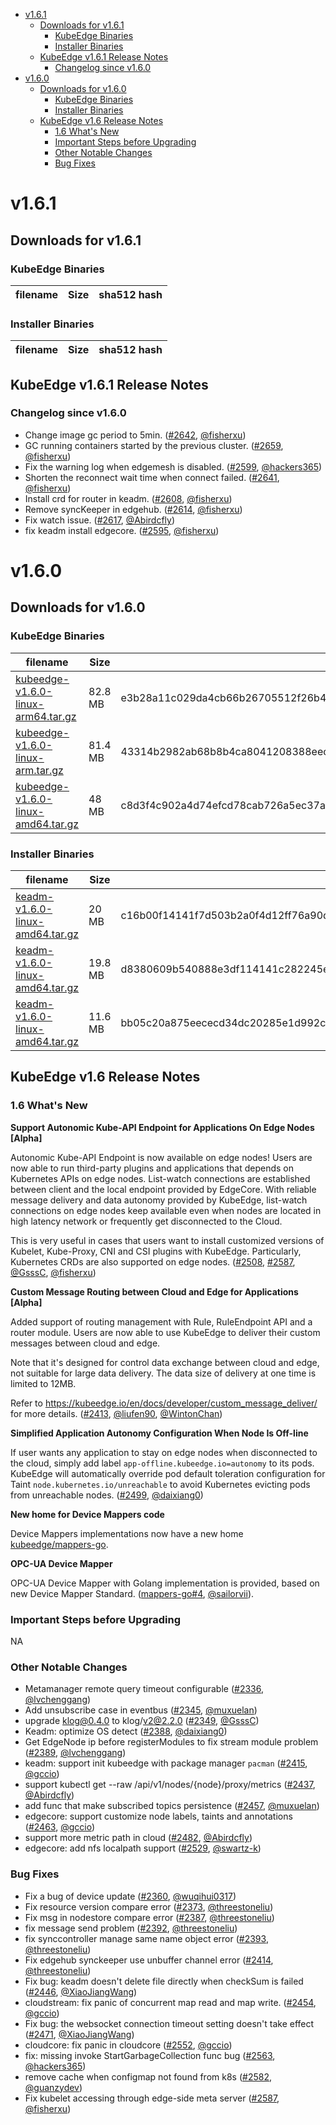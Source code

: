   * [v1.6.1](#v161)
     * [Downloads for v1.6.1](#downloads-for-v161)
        * [KubeEdge Binaries](#kubeedge-binaries)
        * [Installer Binaries](#installer-binaries)
     * [KubeEdge v1.6.1 Release Notes](#kubeedge-v161-release-notes)
        * [Changelog since v1.6.0](#changelog-since-v130)  
  * [v1.6.0](#v160)
     * [Downloads for v1.6.0](#downloads-for-v160)
        * [KubeEdge Binaries](#kubeedge-binaries)
        * [Installer Binaries](#installer-binaries)
     * [KubeEdge v1.6 Release Notes](#kubeedge-v16-release-notes)
        * [1.6 What's New](#15-whats-new)
        * [Important Steps before Upgrading](#important-steps-before-upgrading)
        * [Other Notable Changes](#other-notable-changes)
        * [Bug Fixes](#bug-fixes)

# v1.6.1

## Downloads for v1.6.1

### KubeEdge Binaries
| filename | Size | sha512 hash |
| -------- | ---- | ----------- |


### Installer Binaries
| filename | Size | sha512 hash |
| -------- | ---- | ----------- |


## KubeEdge v1.6.1 Release Notes

### Changelog since v1.6.0

- Change image gc period to 5min. ([#2642](https://github.com/kubeedge/kubeedge/pull/2642), [@fisherxu](https://github.com/fisherxu))
- GC running containers started by the previous cluster. ([#2659](https://github.com/kubeedge/kubeedge/pull/2659), [@fisherxu](https://github.com/fisherxu))
- Fix the warning log when edgemesh is disabled. ([#2599](https://github.com/kubeedge/kubeedge/pull/2599), [@hackers365](https://github.com/hackers365))
- Shorten the reconnect wait time when connect failed. ([#2641](https://github.com/kubeedge/kubeedge/pull/2641), [@fisherxu](https://github.com/fisherxu))
- Install crd for router in keadm. ([#2608](https://github.com/kubeedge/kubeedge/pull/2608), [@fisherxu](https://github.com/fisherxu))
- Remove syncKeeper in edgehub. ([#2614](https://github.com/kubeedge/kubeedge/pull/2614), [@fisherxu](https://github.com/fisherxu))
- Fix watch issue. ([#2617](https://github.com/kubeedge/kubeedge/pull/2617), [@Abirdcfly](https://github.com/Abirdcfly))
- fix keadm install edgecore. ([#2595](https://github.com/kubeedge/kubeedge/pull/2595), [@fisherxu](https://github.com/fisherxu))


# v1.6.0

## Downloads for v1.6.0

### KubeEdge Binaries
| filename | Size | sha512 hash |
| -------- | ---- | ----------- |
| [kubeedge-v1.6.0-linux-arm64.tar.gz](https://github.com/kubeedge/kubeedge/releases/download/v1.6.0/kubeedge-v1.6.0-linux-arm64.tar.gz) |  82.8 MB | e3b28a11c029da4cb66b26705512f26b4fbe1e25ed50cfa5f4a44847935381ccb3e54be976a8df1801fbc4690187f95b2b7685433382c2f728a7aa8ac182a380 |
| [kubeedge-v1.6.0-linux-arm.tar.gz](https://github.com/kubeedge/kubeedge/releases/download/v1.6.0/kubeedge-v1.6.0-linux-arm.tar.gz) | 81.4 MB | 43314b2982ab68b8b4ca8041208388eec1b5c836041e89b98c475e43a7e6e5004f2b709327b562783b9f153cbbc658886f44b6a9e5029a2c7827847e1045cbb6 |
| [kubeedge-v1.6.0-linux-amd64.tar.gz](https://github.com/kubeedge/kubeedge/releases/download/v1.6.0/kubeedge-v1.6.0-linux-amd64.tar.gz) | 48 MB | c8d3f4c902a4d74efcd78cab726a5ec37a144f5f86e12071f5805b1e730173e9e88d19192a493924c003df18a87ed269943475f695a2ba050e31f88c7515103a |


### Installer Binaries
| filename | Size | sha512 hash |
| -------- | ---- | ----------- |
| [keadm-v1.6.0-linux-amd64.tar.gz](https://github.com/kubeedge/kubeedge/releases/download/v1.6.0/keadm-v1.6.0-linux-arm64.tar.gz) |  20 MB | c16b00f14141f7d503b2a0f4d12ff76a90d374bd53ef3898a7081e7e3e618c8b492d1ae6f29b1f3065640d7571960c9532c981e405baa1e8165dbda883bafdce |
| [keadm-v1.6.0-linux-amd64.tar.gz](https://github.com/kubeedge/kubeedge/releases/download/v1.6.0/keadm-v1.6.0-linux-arm.tar.gz) |  19.8 MB | d8380609b540888e3df114141c282245ed79f1978fde575ccb23db5fd11daa52f171824c2723b7c9545ff48c48b960f13d9fee899b48500041e8e4261f27f587 |
| [keadm-v1.6.0-linux-amd64.tar.gz](https://github.com/kubeedge/kubeedge/releases/download/v1.6.0/keadm-v1.6.0-linux-amd64.tar.gz) |  11.6 MB | bb05c20a875eececd34dc20285e1d992c18cbe3a3c66affd421c4ff44873ccf0853a0b0627612d981b8d03dc75dfc57b2aabcc786ac284e38e7876265ff81457 |


## KubeEdge v1.6 Release Notes

### 1.6 What's New

**Support Autonomic Kube-API Endpoint for Applications On Edge Nodes [Alpha]**

Autonomic Kube-API Endpoint is now available on edge nodes!
Users are now able to run third-party plugins and applications that depends on Kubernetes APIs on edge nodes.
List-watch connections are established between client and the local endpoint provided by EdgeCore.
With reliable message delivery and data autonomy provided by KubeEdge,
list-watch connections on edge nodes keep available even when nodes are located in high latency network or frequently get disconnected to the Cloud.

This is very useful in cases that users want to install customized versions of Kubelet, Kube-Proxy, CNI and CSI plugins with KubeEdge.
Particularly, Kubernetes CRDs are also supported on edge nodes.
([#2508](https://github.com/kubeedge/kubeedge/pull/2508), [#2587](https://github.com/kubeedge/kubeedge/pull/2587), [@GsssC](https://github.com/GsssC), [@fisherxu](https://github.com/fisherxu))

**Custom Message Routing between Cloud and Edge for Applications [Alpha]**

Added support of routing management with Rule, RuleEndpoint API and a router module.
Users are now able to use KubeEdge to deliver their custom messages between cloud and edge.

Note that it's designed for control data exchange between cloud and edge, not suitable for large data delivery.
The data size of delivery at one time is limited to 12MB.

Refer to https://kubeedge.io/en/docs/developer/custom_message_deliver/ for more details.
([#2413](https://github.com/kubeedge/kubeedge/pull/2413), [@liufen90](https://github.com/liufen90), [@WintonChan](https://github.com/WintonChan))

**Simplified Application Autonomy Configuration When Node Is Off-line**

If user wants any application to stay on edge nodes when disconnected to the cloud,
simply add label `app-offline.kubeedge.io=autonomy` to its pods.
KubeEdge will automatically override pod default toleration configuration for
Taint `node.kubernetes.io/unreachable` to avoid Kubernetes evicting pods from unreachable nodes.
([#2499](https://github.com/kubeedge/kubeedge/pull/2499), [@daixiang0](https://github.com/daixiang0))

**New home for Device Mappers code**

Device Mappers implementations now have a new home [kubeedge/mappers-go](https://github.com/kubeedge/mappers-go).

**OPC-UA Device Mapper**

OPC-UA Device Mapper with Golang implementation is provided, based on new Device Mapper Standard.
([mappers-go#4](https://github.com/kubeedge/mappers-go/pull/4), [@sailorvii](https://github.com/sailorvii)).


### Important Steps before Upgrading

NA


### Other Notable Changes

- Metamanager remote query timeout configurable ([#2336](https://github.com/kubeedge/kubeedge/pull/2336), [@lvchenggang](https://github.com/lvchenggang))
- Add unsubscribe case in eventbus ([#2345](https://github.com/kubeedge/kubeedge/pull/2345), [@muxuelan](https://github.com/muxuelan))
- upgrade klog@0.4.0 to klog/v2@2.2.0 ([#2349](https://github.com/kubeedge/kubeedge/pull/2125), [@GsssC](https://github.com/GsssC))
- Keadm: optimize OS detect ([#2388](https://github.com/kubeedge/kubeedge/pull/2388), [@daixiang0](https://github.com/daixiang0))
- Get EdgeNode ip before registerModules to fix stream module problem ([#2389](https://github.com/kubeedge/kubeedge/pull/2389), [@lvchenggang](https://github.com/lvchenggang))
- keadm: support init kubeedge with package manager `pacman` ([#2415](https://github.com/kubeedge/kubeedge/pull/2415), [@gccio](https://github.com/gccio))
- support kubectl get --raw /api/v1/nodes/{node}/proxy/metrics ([#2437](https://github.com/kubeedge/kubeedge/pull/2437), [@Abirdcfly](https://github.com/Abirdcfly))
- add func that make subscribed topics persistence ([#2457](https://github.com/kubeedge/kubeedge/pull/2457), [@muxuelan](https://github.com/muxuelan))
- edgecore: support customize node labels, taints and annotations ([#2463](https://github.com/kubeedge/kubeedge/pull/2463), [@gccio](https://github.com/gccio))
- support more metric path in cloud ([#2482](https://github.com/kubeedge/kubeedge/pull/2482), [@Abirdcfly](https://github.com/Abirdcfly))
- edgecore: add nfs localpath support ([#2529](https://github.com/kubeedge/kubeedge/pull/2529), [@swartz-k](https://github.com/swartz-k))


### Bug Fixes

- Fix a bug of device update ([#2360](https://github.com/kubeedge/kubeedge/pull/2360), [@wuqihui0317](https://github.com/wuqihui0317))
- Fix resource version compare error ([#2373](https://github.com/kubeedge/kubeedge/pull/2373), [@threestoneliu](https://github.com/threestoneliu))
- Fix msg in nodestore compare error ([#2387](https://github.com/kubeedge/kubeedge/pull/2387), [@threestoneliu](https://github.com/threestoneliu))
- fix message send problem ([#2392](https://github.com/kubeedge/kubeedge/pull/2392), [@threestoneliu](https://github.com/threestoneliu))
- fix synccontroller manage same name object error ([#2393](https://github.com/kubeedge/kubeedge/pull/2393), [@threestoneliu](https://github.com/threestoneliu))
- Fix edgehub synckeeper use unbuffer channel error ([#2414](https://github.com/kubeedge/kubeedge/pull/2414), [@threestoneliu](https://github.com/threestoneliu))
- Fix bug: keadm doesn't delete file directly when checkSum is failed ([#2446](https://github.com/kubeedge/kubeedge/pull/2446), [@XiaoJiangWang](https://github.com/XiaoJiangWang))
- cloudstream: fix panic of concurrent map read and map write. ([#2454](https://github.com/kubeedge/kubeedge/pull/2454), [@gccio](https://github.com/gccio))
- Fix bug: the websocket connection timeout setting doesn't take effect ([#2471](https://github.com/kubeedge/kubeedge/pull/2471), [@XiaoJiangWang](https://github.com/XiaoJiangWang))
- cloudcore: fix panic in cloudcore ([#2552](https://github.com/kubeedge/kubeedge/pull/2552), [@gccio](https://github.com/gccio))
- fix: missing invoke StartGarbageCollection func bug ([#2563](https://github.com/kubeedge/kubeedge/pull/2563), [@hackers365](https://github.com/hackers365))
- remove cache when configmap not found from k8s ([#2582](https://github.com/kubeedge/kubeedge/pull/2582), [@guanzydev](https://github.com/guanzydev))
- Fix kubelet accessing through edge-side meta server ([#2587](https://github.com/kubeedge/kubeedge/pull/2587), [@fisherxu](https://github.com/fisherxu))

